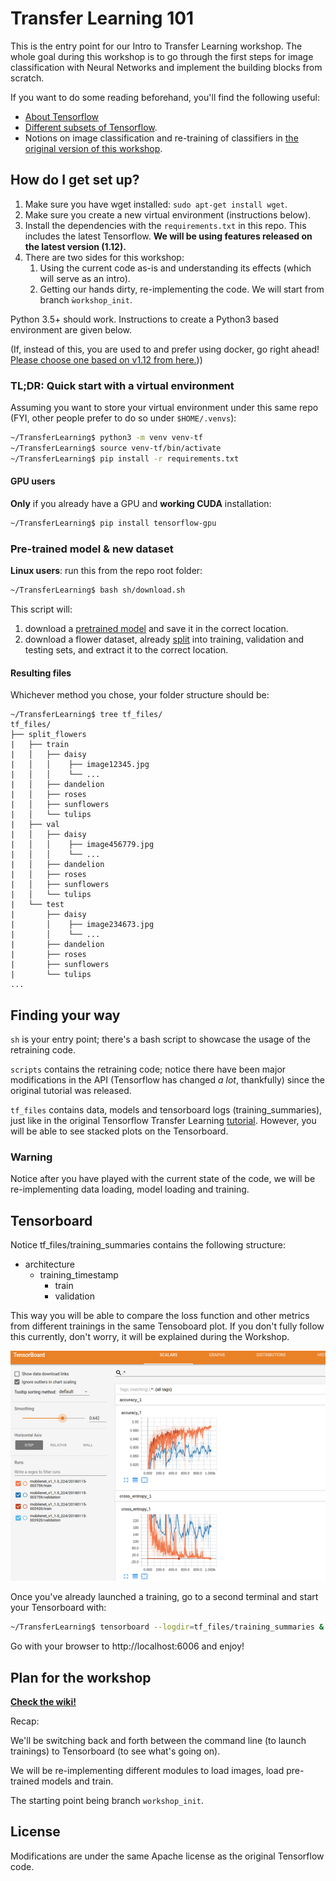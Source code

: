 # Transfer Learning 101

This is the entry point for our Intro to Transfer Learning workshop. The whole goal during this workshop is to go through the 
first steps for image classification with Neural Networks and implement the building blocks from scratch. 

If you want to do some reading beforehand, you'll find the following useful:

* [About Tensorflow](https://www.tensorflow.org/)
* [Different subsets of Tensorflow](https://www.tensorflow.org/guide/).
* Notions on image classification and re-training of classifiers in [the original version of this workshop](https://www.tensorflow.org/hub/tutorials/image_retraining#training_on_flowers).

## How do I get set up? ###

1. Make sure you have wget installed: `sudo apt-get install wget`.
2. Make sure you create a new virtual environment (instructions below).
3. Install the dependencies with the `requirements.txt` in this repo. This includes the latest Tensorflow.
 **We will be using features released on the latest version (1.12).**
4. There are two sides for this workshop:
    1. Using the current code as-is and understanding its effects (which will serve as an intro).
    2. Getting our hands dirty, re-implementing the code. We will start from branch `ẁorkshop_init`.
  
Python 3.5+ should work. Instructions to create a Python3 based environment are given below.

(If, instead of this, you are used to and prefer using docker, go right ahead! 
[Please choose one based on v1.12 from here.](https://hub.docker.com/r/tensorflow/tensorflow/)))


### TL;DR: Quick start with a virtual environment ###

Assuming you want to store your virtual environment under this same repo (FYI, other people prefer to do so under `$HOME/.venvs`):
```sh
~/TransferLearning$ python3 -m venv venv-tf
~/TransferLearning$ source venv-tf/bin/activate
~/TransferLearning$ pip install -r requirements.txt
```

#### GPU users

**Only** if you already have a GPU and **working CUDA** installation:

```sh
~/TransferLearning$ pip install tensorflow-gpu
``` 

### Pre-trained model & new dataset ###
**Linux users**: run this from the repo root folder:
```sh
~/TransferLearning$ bash sh/download.sh
```

This script will:
 1. download a [pretrained model](https://github.com/fchollet/deep-learning-models/releases/download/v0.6/mobilenet_1_0_224_tf_no_top.h5)
and save it in the correct location.
2. download a flower dataset, already [split](https://www.dropbox.com/s/n257xs7qvnlfik8/split_flowers.tgz?dl=0) into training, validation and testing sets, and extract it to the correct location.


#### Resulting files ####
Whichever method you chose, your folder structure should be:

```
~/TransferLearning$ tree tf_files/
tf_files/
├── split_flowers
|   ├── train
|   │   ├── daisy
|   │   │    ├── image12345.jpg
|   │   │    └── ...
|   │   ├── dandelion
|   │   ├── roses
|   │   ├── sunflowers
|   │   └── tulips
|   ├── val   
|   │   ├── daisy
|   │   │    ├── image456779.jpg
|   │   │    └── ...
|   │   ├── dandelion
|   │   ├── roses
|   │   ├── sunflowers
|   │   └── tulips
|   └── test
|       ├── daisy
|       │    ├── image234673.jpg
|       │    └── ...
|       ├── dandelion
|       ├── roses
|       ├── sunflowers
|       └── tulips
...
```


## Finding your way ###
`sh` is your entry point; there's a bash script to showcase the usage of the retraining code.

`scripts` contains the retraining code; notice there have been major modifications in the API (Tensorflow has changed _a lot_, thankfully) 
since the original tutorial was released.

`tf_files` contains data, models and tensorboard logs (training_summaries), just
 like in the original Tensorflow Transfer Learning [tutorial](https://www.tensorflow.org/tutorials/image_retraining). However, you will be able to see
 stacked plots on the Tensorboard.


### Warning
Notice after you have played with the current state of the code, we will be re-implementing data loading, model loading 
and training.


## Tensorboard ####
Notice tf_files/training_summaries contains the following structure:
   * architecture
      * training_timestamp
        * train
        * validation

This way you will be able to compare the loss function and other metrics from different trainings in the same Tensoboard
plot. If you don't fully follow this currently, don't worry, it will be explained during the Workshop.

![tensorboard](doc/tensorboard_multiple.png)

Once you've already launched a training, go to a second terminal and
start your Tensorboard with:

```sh
~/TransferLearning$ tensorboard --logdir=tf_files/training_summaries &
```

Go with your browser to http://localhost:6006 and enjoy!


## Plan for the workshop

**[Check the wiki!](https://github.com/ividal/TransferLearning/wiki)**

Recap:

We'll be switching back and forth between the command line (to launch trainings) to
Tensorboard (to see what's going on).

We will be re-implementing different modules to load images, load pre-trained models and train.

The starting point being branch `workshop_init`.

## License ###
Modifications are under the same Apache license as the original Tensorflow code.
